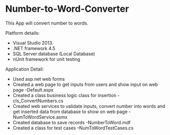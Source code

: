 # Number-to-Word-Converter

This App will convert number to words.

Platform details:

-	Visual Studio 2013.
-	.NET framework 4.5
-	SQL Server database (Local Database)
-	nUnit framework for unit testing

Application Detail:

-	Used asp.net web forms 
-	Created a web page to get inputs from users and show input on web page -Default.aspx
-	Created a class business logic class for insertion -cls_ConvertNumbers.cs
-	Created web services to validate inputs, convert number into words and get inserted data from database to show on web page -NumToWordService.asmx
-	Created database to save records -NumberToWord.mdf
-	Created a class for test cases –NumToWordTestCases.cs
